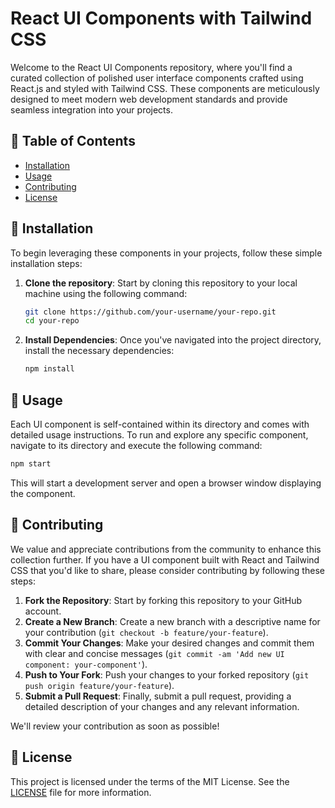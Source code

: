 # React UI Components with Tailwind CSS

Welcome to the React UI Components repository, where you'll find a curated collection of polished user interface components crafted using React.js and styled with Tailwind CSS. These components are meticulously designed to meet modern web development standards and provide seamless integration into your projects.

## 🌈 Table of Contents

- [Installation](#installation)
- [Usage](#usage)
- [Contributing](#contributing)
- [License](#license)

## 🚀 Installation

To begin leveraging these components in your projects, follow these simple installation steps:

1. **Clone the repository**: Start by cloning this repository to your local machine using the following command:

   ```bash
   git clone https://github.com/your-username/your-repo.git
   cd your-repo
   ```

2. **Install Dependencies**: Once you've navigated into the project directory, install the necessary dependencies:

   ```bash
   npm install
   ```

## 🎨 Usage

Each UI component is self-contained within its directory and comes with detailed usage instructions. To run and explore any specific component, navigate to its directory and execute the following command:

```bash
npm start
```

This will start a development server and open a browser window displaying the component.

## 🤝 Contributing

We value and appreciate contributions from the community to enhance this collection further. If you have a UI component built with React and Tailwind CSS that you'd like to share, please consider contributing by following these steps:

1. **Fork the Repository**: Start by forking this repository to your GitHub account.
2. **Create a New Branch**: Create a new branch with a descriptive name for your contribution (`git checkout -b feature/your-feature`).
3. **Commit Your Changes**: Make your desired changes and commit them with clear and concise messages (`git commit -am 'Add new UI component: your-component'`).
4. **Push to Your Fork**: Push your changes to your forked repository (`git push origin feature/your-feature`).
5. **Submit a Pull Request**: Finally, submit a pull request, providing a detailed description of your changes and any relevant information.

We'll review your contribution as soon as possible!

## 📝 License

This project is licensed under the terms of the MIT License. See the [LICENSE](LICENSE) file for more information.
